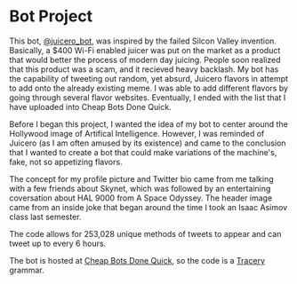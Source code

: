 # Bot Project

This bot, [@juicero_bot](https://twitter.com/juicero_bot), was inspired by the failed Silcon Valley invention. Basically, a $400 Wi-Fi enabled juicer was put on the market as a product that would better the process of modern day juicing. People soon realized that this product was a scam, and it recieved heavy backlash. My bot has the capability of tweeting out random, yet absurd, Juicero flavors in attempt to add onto the already existing meme. I was able to add different flavors by going through several flavor websites. Eventually, I ended with the list that I have uploaded into Cheap Bots Done Quick.  

Before I began this project, I wanted the idea of my bot to center around the Hollywood image of Artifical Intelligence. However, I was reminded of Juicero (as I am often amused by its existence) and came to the conclusion that I wanted to create a bot that could make variations of the machine's, fake, not so appetizing flavors.

The concept for my profile picture and Twitter bio came from me talking with a few friends about Skynet, which was followed by an entertaining coversation about HAL 9000 from A Space Odyssey. The header image came from an inside joke that began around the time I took an Isaac Asimov class last semester. 

The code allows for 253,028 unique methods of tweets to appear and can tweet up to every 6 hours. 

The bot is hosted at [Cheap Bots Done Quick](https://cheapbotsdonequick.com), so the code is a [Tracery](http://www.tracery.io/) grammar.
